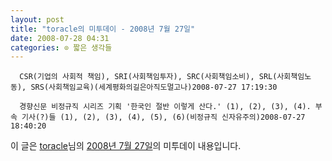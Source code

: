 ```yaml
---
layout: post
title: "toracle의 미투데이 - 2008년 7월 27일"
date: 2008-07-28 04:31
categories: ⊙ 짧은 생각들
---
```



    
      CSR(기업의 사회적 책임), SRI(사회책임투자), SRC(사회책임소비), SRL(사회책임노동), SRS(사회책임교육)(세계평화의길은아직도멀고나)2008-07-27 17:19:30

      경향신문 비정규직 시리즈 기획 '한국인 절반 이렇게 산다.' (1), (2), (3), (4). 부속 기사(?)들 (1), (2), (3), (4), (5), (6)(비정규직 신자유주의)2008-07-27 18:40:20

    
    

이 글은 [toracle](http://me2day.net/toracle)님의 [2008년 7월 27일](http://me2day.net/toracle/2008/07/27#08:19:30)의 미투데이 내용입니다.


   
       
